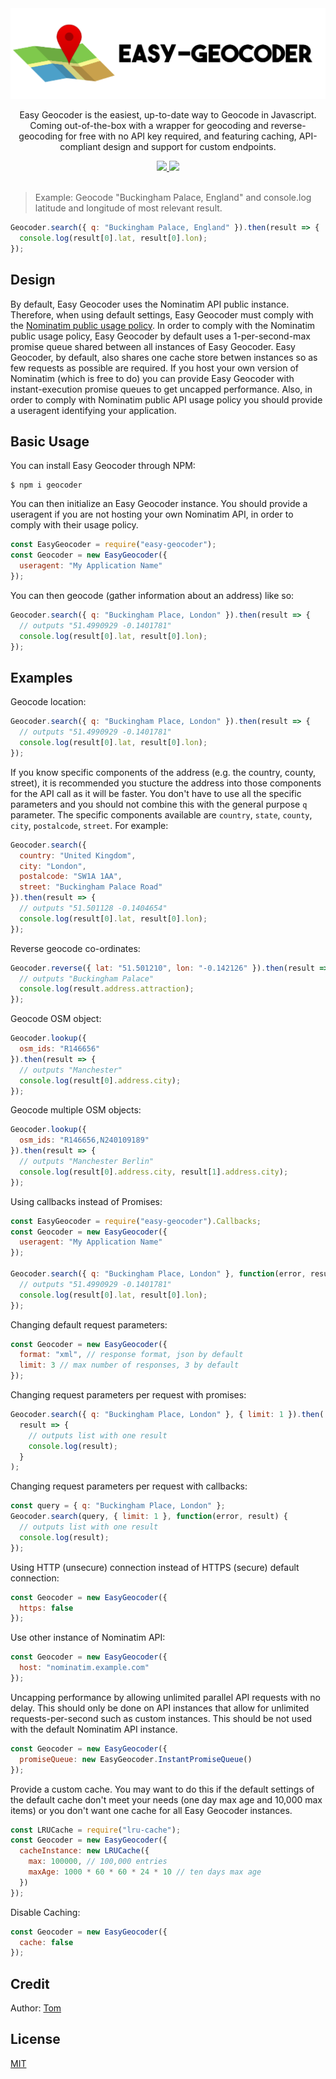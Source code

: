 <div align="center">
  <img src="./docs/assets/logo.png" alt="Easy Geocoder logo">

  <p>Easy Geocoder is the easiest, up-to-date way to Geocode in Javascript. Coming out-of-the-box with a wrapper for geocoding and reverse-geocoding for free with no API key required, and featuring caching, API-compliant design and support for custom endpoints.</p>

  <a href="https://npmjs.com/package/easy-geocoder">
    <img src="https://img.shields.io/npm/v/easy-geocoder">
  </a>

  <a href="./LICENSE">
    <img src="https://img.shields.io/badge/license-MIT-blue">
  </a>
</div>

<br>

> Example: Geocode "Buckingham Palace, England" and console.log latitude and longitude of most relevant result.

```js
Geocoder.search({ q: "Buckingham Palace, England" }).then(result => {
  console.log(result[0].lat, result[0].lon);
});
```

## Design

By default, Easy Geocoder uses the Nominatim API public instance. Therefore, when using default settings, Easy Geocoder must comply with the [Nominatim public usage policy](https://operations.osmfoundation.org/policies/nominatim/). In order to comply with the Nominatim public usage policy, Easy Geocoder by default uses a 1-per-second-max promise queue shared between all instances of Easy Geocoder. Easy Geocoder, by default, also shares one cache store betwen instances so as few requests as possible are required. If you host your own version of Nominatim (which is free to do) you can provide Easy Geocoder with instant-execution promise queues to get uncapped performance. Also, in order to comply with Nominatim public API usage policy you should provide a useragent identifying your application.

## Basic Usage

You can install Easy Geocoder through NPM:

```
$ npm i geocoder
```

You can then initialize an Easy Geocoder instance. You should provide a useragent if you are not hosting your own Nominatim API, in order to comply with their usage policy.

```js
const EasyGeocoder = require("easy-geocoder");
const Geocoder = new EasyGeocoder({
  useragent: "My Application Name"
});
```

You can then geocode (gather information about an address) like so:

```js
Geocoder.search({ q: "Buckingham Place, London" }).then(result => {
  // outputs "51.4990929 -0.1401781"
  console.log(result[0].lat, result[0].lon);
});
```

## Examples

Geocode location:

```js
Geocoder.search({ q: "Buckingham Place, London" }).then(result => {
  // outputs "51.4990929 -0.1401781"
  console.log(result[0].lat, result[0].lon);
});
```

If you know specific components of the address (e.g. the country, county, street), it is recommended you stucture the address into those components for the API call as it will be faster. You don't have to use all the specific parameters and you should not combine this with the general purpose `q` parameter. The specific components available are `country`, `state`, `county`, `city`, `postalcode`, `street`. For example:

```js
Geocoder.search({
  country: "United Kingdom",
  city: "London",
  postalcode: "SW1A 1AA",
  street: "Buckingham Palace Road"
}).then(result => {
  // outputs "51.501128 -0.1404654"
  console.log(result[0].lat, result[0].lon);
});
```

Reverse geocode co-ordinates:

```js
Geocoder.reverse({ lat: "51.501210", lon: "-0.142126" }).then(result => {
  // outputs "Buckingham Palace"
  console.log(result.address.attraction);
});
```

Geocode OSM object:

```js
Geocoder.lookup({
  osm_ids: "R146656"
}).then(result => {
  // outputs "Manchester"
  console.log(result[0].address.city);
});
```

Geocode multiple OSM objects:

```js
Geocoder.lookup({
  osm_ids: "R146656,N240109189"
}).then(result => {
  // outputs "Manchester Berlin"
  console.log(result[0].address.city, result[1].address.city);
});
```

Using callbacks instead of Promises:

```js
const EasyGeocoder = require("easy-geocoder").Callbacks;
const Geocoder = new EasyGeocoder({
  useragent: "My Application Name"
});

Geocoder.search({ q: "Buckingham Place, London" }, function(error, result) {
  // outputs "51.4990929 -0.1401781"
  console.log(result[0].lat, result[0].lon);
});
```

Changing default request parameters:

```js
const Geocoder = new EasyGeocoder({
  format: "xml", // response format, json by default
  limit: 3 // max number of responses, 3 by default
});
```

Changing request parameters per request with promises:

```js
Geocoder.search({ q: "Buckingham Place, London" }, { limit: 1 }).then(
  result => {
    // outputs list with one result
    console.log(result);
  }
);
```

Changing request parameters per request with callbacks:

```js
const query = { q: "Buckingham Place, London" };
Geocoder.search(query, { limit: 1 }, function(error, result) {
  // outputs list with one result
  console.log(result);
});
```

Using HTTP (unsecure) connection instead of HTTPS (secure) default connection:

```js
const Geocoder = new EasyGeocoder({
  https: false
});
```

Use other instance of Nominatim API:

```js
const Geocoder = new EasyGeocoder({
  host: "nominatim.example.com"
});
```

Uncapping performance by allowing unlimited parallel API requests with no delay. This should only be done on API instances that allow for unlimited requests-per-second such as custom instances. This should be not used with the default Nominatim API instance.

```js
const Geocoder = new EasyGeocoder({
  promiseQueue: new EasyGeocoder.InstantPromiseQueue()
});
```

Provide a custom cache. You may want to do this if the default settings of the default cache don't meet your needs (one day max age and 10,000 max items) or you don't want one cache for all Easy Geocoder instances.

```js
const LRUCache = require("lru-cache");
const Geocoder = new EasyGeocoder({
  cacheInstance: new LRUCache({
    max: 100000, // 100,000 entries
    maxAge: 1000 * 60 * 60 * 24 * 10 // ten days max age
  })
});
```

Disable Caching:

```js
const Geocoder = new EasyGeocoder({
  cache: false
});
```

## Credit

Author: [Tom](https://github.com/TomPrograms)

## License

[MIT](./LICENSE)
